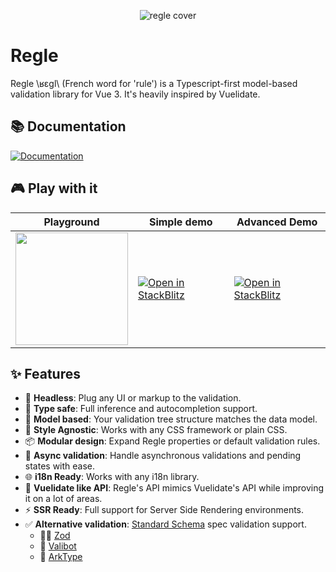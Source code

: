 <p align="center">
  <img src="https://raw.githubusercontent.com/victorgarciaesgi/regle/master/.github/images/regle-github-banner.png" alt="regle cover">
</p>

# Regle


Regle \ʁɛɡl\ (French word for 'rule') is a Typescript-first model-based validation library for Vue 3.
It's heavily inspired by Vuelidate.


## 📚 Documentation

[![Documentation](https://raw.githubusercontent.com/victorgarciaesgi/regle/refs/heads/main/.github/images/redirectDoc.svg)](https://reglejs.dev/)

## 🎮 Play with it

| Playground | Simple demo  | Advanced Demo |
| ------------- | ------------- | ------------- |
| <a target='_blank' href="https://play.reglejs.dev"><img width="180" src="https://raw.githubusercontent.com/victorgarciaesgi/regle/refs/heads/main/.github/images/regle-playground-button.svg" /></a> |  [![Open in StackBlitz](https://developer.stackblitz.com/img/open_in_stackblitz.svg)](https://stackblitz.com/~/github.com/victorgarciaesgi/regle-examples/tree/main/examples/simple-example?file=examples/simple-example/src/App.vue&configPath=examples/simple-example)  |  [![Open in StackBlitz](https://developer.stackblitz.com/img/open_in_stackblitz.svg)](https://stackblitz.com/~/github.com/victorgarciaesgi/regle-examples/tree/main/examples/advanced-example?file=examples/advanced-example/src/App.vue&configPath=examples/advanced-example)  |

## ✨ Features

- 🔌 **Headless**: Plug any UI or markup to the validation.
- 🎯 **Type safe**: Full inference and autocompletion support.
- 🌳 **Model based**: Your validation tree structure matches the data model.
- 🎨 **Style Agnostic**: Works with any CSS framework or plain CSS.
- 📦 **Modular design**: Expand Regle properties or default validation rules.
- 🔄 **Async validation**: Handle asynchronous validations and pending states with ease.
- 🌐 **i18n Ready**: Works with any i18n library.
- 📕 **Vuelidate like API**: Regle's API mimics Vuelidate's API while improving it on a lot of areas.
- ⚡️ **SSR Ready**: Full support for Server Side Rendering environments.
- ✅ **Alternative validation**: [Standard Schema](https://standardschema.dev/) spec validation support.
  - 🦸‍♂️ [Zod](https://zod.dev/)
  - 🤖 [Valibot](https://valibot.dev/)
  - 🚢 [ArkType](https://arktype.io)

